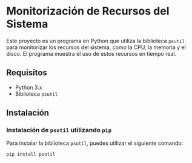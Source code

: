 # Monitorización de Recursos del Sistema

Este proyecto es un programa en Python que utiliza la biblioteca `psutil` para monitorizar los recursos del sistema, como la CPU, la memoria y el disco. El programa muestra el uso de estos recursos en tiempo real.

## Requisitos

- Python 3.x
- Biblioteca `psutil`

## Instalación

### Instalación de `psutil` utilizando `pip`

Para instalar la biblioteca `psutil`, puedes utilizar el siguiente comando:

```bash
pip install psutil
